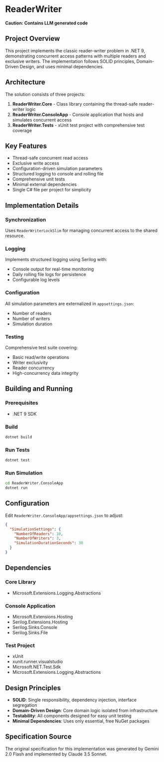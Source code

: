 # ReaderWriter

**Caution: Contains LLM generated code**

## Project Overview

This project implements the classic reader-writer problem in .NET 9, demonstrating concurrent access patterns with multiple readers and exclusive writers. The implementation follows SOLID principles, Domain-Driven Design, and uses minimal dependencies.

## Architecture

The solution consists of three projects:

1. **ReaderWriter.Core** - Class library containing the thread-safe reader-writer logic
2. **ReaderWriter.ConsoleApp** - Console application that hosts and simulates concurrent access
3. **ReaderWriter.Tests** - xUnit test project with comprehensive test coverage

## Key Features

- Thread-safe concurrent read access
- Exclusive write access
- Configuration-driven simulation parameters
- Structured logging to console and rolling file
- Comprehensive unit tests
- Minimal external dependencies
- Single C# file per project for simplicity

## Implementation Details

### Synchronization
Uses `ReaderWriterLockSlim` for managing concurrent access to the shared resource.

### Logging
Implements structured logging using Serilog with:
- Console output for real-time monitoring
- Daily rolling file logs for persistence
- Configurable log levels

### Configuration
All simulation parameters are externalized in `appsettings.json`:
- Number of readers
- Number of writers  
- Simulation duration

### Testing
Comprehensive test suite covering:
- Basic read/write operations
- Writer exclusivity
- Reader concurrency
- High-concurrency data integrity

## Building and Running

### Prerequisites
- .NET 9 SDK

### Build
```bash
dotnet build
```

### Run Tests
```bash
dotnet test
```

### Run Simulation
```bash
cd ReaderWriter.ConsoleApp
dotnet run
```

## Configuration

Edit `ReaderWriter.ConsoleApp/appsettings.json` to adjust:
```json
{
  "SimulationSettings": {
    "NumberOfReaders": 10,
    "NumberOfWriters": 3,
    "SimulationDurationSeconds": 30
  }
}
```

## Dependencies

### Core Library
- Microsoft.Extensions.Logging.Abstractions

### Console Application  
- Microsoft.Extensions.Hosting
- Serilog.Extensions.Hosting
- Serilog.Sinks.Console
- Serilog.Sinks.File

### Test Project
- xUnit
- xunit.runner.visualstudio
- Microsoft.NET.Test.Sdk
- Microsoft.Extensions.Logging.Abstractions

## Design Principles

- **SOLID**: Single responsibility, dependency injection, interface segregation
- **Domain-Driven Design**: Core domain logic isolated from infrastructure
- **Testability**: All components designed for easy unit testing
- **Minimal Dependencies**: Uses only essential, free NuGet packages

## Specification Source

The original specification for this implementation was generated by Gemini 2.0 Flash and implemented by Claude 3.5 Sonnet.